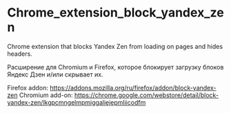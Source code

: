 # Chrome_extension_block_yandex_zen
Chrome extension that blocks Yandex Zen from loading on pages and hides headers.

Расширение для Chromium и Firefox, которое блокирует загрузку блоков Яндекс Дзен и/или скрывает их.

Firefox addon: https://addons.mozilla.org/ru/firefox/addon/block-yandex-zen
Chromium add-on: https://chrome.google.com/webstore/detail/block-yandex-zen/lkgpcmngelmpmiggaliejepmliicodfm
